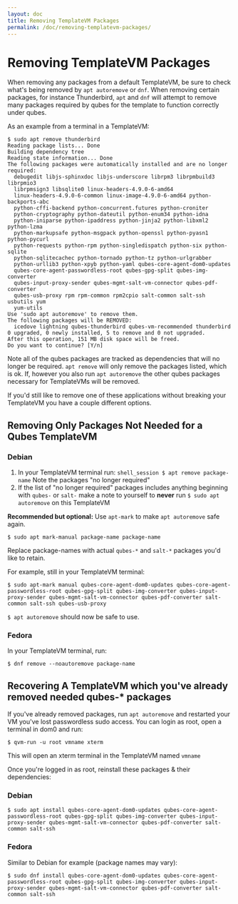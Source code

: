 ```yaml
---
layout: doc
title: Removing TemplateVM Packages
permalink: /doc/removing-templatevm-packages/
---
```


# Removing TemplateVM Packages
When removing any packages from a default TemplateVM, be sure to check what's being removed by `apt autoremove` or `dnf`. 
When removing certain packages, for instance Thunderbird, `apt` and `dnf` will attempt to remove many packages required by qubes for the template to function correctly under qubes.

As an example from a terminal in a TemplateVM:
```shell_session
$ sudo apt remove thunderbird
Reading package lists... Done
Building dependency tree       
Reading state information... Done
The following packages were automatically installed and are no longer required:
  debugedit libjs-sphinxdoc libjs-underscore librpm3 librpmbuild3 librpmio3
  librpmsign3 libsqlite0 linux-headers-4.9.0-6-amd64
  linux-headers-4.9.0-6-common linux-image-4.9.0-6-amd64 python-backports-abc
  python-cffi-backend python-concurrent.futures python-croniter
  python-cryptography python-dateutil python-enum34 python-idna
  python-iniparse python-ipaddress python-jinja2 python-libxml2 python-lzma
  python-markupsafe python-msgpack python-openssl python-pyasn1 python-pycurl
  python-requests python-rpm python-singledispatch python-six python-sqlite
  python-sqlitecachec python-tornado python-tz python-urlgrabber
  python-urllib3 python-xpyb python-yaml qubes-core-agent-dom0-updates
  qubes-core-agent-passwordless-root qubes-gpg-split qubes-img-converter
  qubes-input-proxy-sender qubes-mgmt-salt-vm-connector qubes-pdf-converter
  qubes-usb-proxy rpm rpm-common rpm2cpio salt-common salt-ssh usbutils yum
  yum-utils
Use 'sudo apt autoremove' to remove them.
The following packages will be REMOVED:
  icedove lightning qubes-thunderbird qubes-vm-recommended thunderbird
0 upgraded, 0 newly installed, 5 to remove and 0 not upgraded.
After this operation, 151 MB disk space will be freed.
Do you want to continue? [Y/n]
```

Note all of the qubes packages are tracked as dependencies that will no longer be required. `apt remove` will only remove the packages listed, which is ok. 
If, however you also run ``apt autoremove`` the other qubes packages necessary for TemplateVMs will be removed.

If you'd still like to remove one of these applications without breaking your TemplateVM you have a couple different options. 

## Removing Only Packages Not Needed for a Qubes TemplateVM

### Debian
 1. In your TemplateVM terminal run:
 ```shell_session $ apt remove package-name```
 Note the packages "no longer required"
 2. If the list of "no longer required" packages includes anything beginning with `qubes-` or `salt-` make a note to yourself to **never** run `$ sudo apt autoremove` on this TemplateVM

**Recommended but optional:** Use `apt-mark` to make `apt autoremove` safe again. 
```shell_session
$ sudo apt mark-manual package-name package-name
```

Replace package-names with actual `qubes-*` and `salt-*` packages you'd like to retain. 

For example, still in your TemplateVM terminal: 
```shell_session
$ sudo apt-mark manual qubes-core-agent-dom0-updates qubes-core-agent-passwordless-root qubes-gpg-split qubes-img-converter qubes-input-proxy-sender qubes-mgmt-salt-vm-connector qubes-pdf-converter salt-common salt-ssh qubes-usb-proxy
```

`$ apt autoremove` should now be safe to use.

### Fedora
In your TemplateVM terminal, run:
```shell_session
$ dnf remove --noautoremove package-name
```

 
## Recovering A TemplateVM which you've already removed needed qubes-* packages
If you've already removed packages, run `apt autoremove` and restarted your VM you've lost passwordless sudo access. 
You can login as root, open a terminal in dom0 and run: 
```shell_session
$ qvm-run -u root vmname xterm
```
This will open an xterm terminal in the TemplateVM named `vmname`

Once you're logged in as root, reinstall these packages & their dependencies: 

### Debian
```shell_session
$ sudo apt install qubes-core-agent-dom0-updates qubes-core-agent-passwordless-root qubes-gpg-split qubes-img-converter qubes-input-proxy-sender qubes-mgmt-salt-vm-connector qubes-pdf-converter salt-common salt-ssh
```

### Fedora
Similar to Debian for example (package names may vary):
```shell_session
$ sudo dnf install qubes-core-agent-dom0-updates qubes-core-agent-passwordless-root qubes-gpg-split qubes-img-converter qubes-input-proxy-sender qubes-mgmt-salt-vm-connector qubes-pdf-converter salt-common salt-ssh
```
